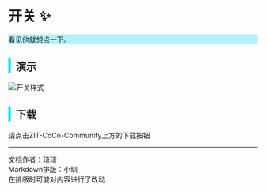 # 开关 ✨
<div style="background-color: rgb(180, 240, 255);">
看见他就想点一下。
</div>

<div style="border-left: 5px solid rgb(0, 225, 255); padding-left: 10px;">
<h2>演示</h2>
</div>

![开关样式](https://cc.zitzhen.cn/control/%E5%BC%80%E5%85%B3-Qii/images/1.png)

<div style="border-left: 5px solid rgb(0, 225, 255); padding-left: 10px;">
<h2> 下载</h2>
</div>
请点击ZIT-CoCo-Community上方的下载按钮

---
文档作者：琦琦  
Markdown排版：小圳  
在排版时可能对内容进行了改动  